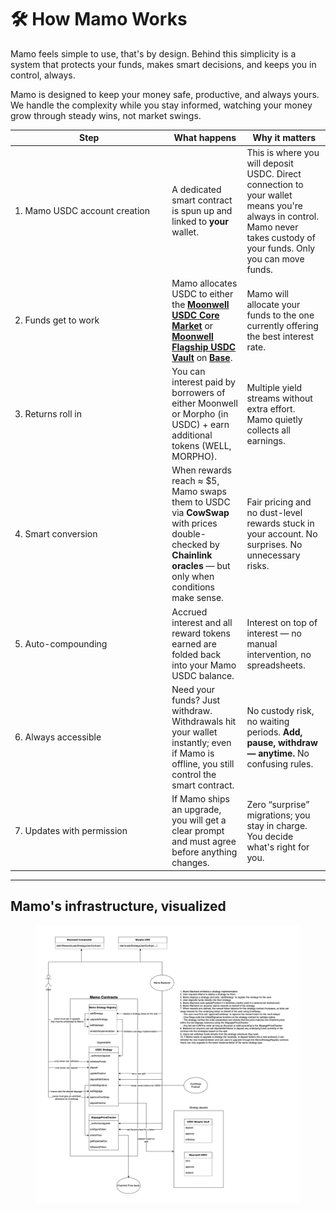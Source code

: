# 🛠️ How Mamo Works

Mamo feels simple to use, that's by design. Behind this simplicity is a system that protects your funds, makes smart decisions, and keeps you in control, always.

Mamo is designed to keep your money safe, productive, and always yours. We handle the complexity while you stay informed, watching your money grow through steady wins, not market swings.

<table><thead><tr><th width="237.32421875">Step</th><th>What happens</th><th>Why it matters</th></tr></thead><tbody><tr><td>1. Mamo USDC account creation</td><td>A dedicated smart contract is spun up and linked to <strong>your</strong> wallet. </td><td>This is where you will deposit USDC. Direct connection to your wallet means you're always in control. Mamo never takes custody of your funds. Only you can move funds.</td></tr><tr><td>2. Funds get to work</td><td>Mamo allocates USDC to either the <a href="https://moonwell.fi/markets/supply/base/usdc"><strong>Moonwell USDC Core Market</strong></a> or <a href="https://moonwell.fi/vaults/deposit/base/mwusdc"><strong>Moonwell Flagship USDC Vault</strong></a> on <a href="https://www.base.org/"><strong>Base</strong></a>.</td><td>Mamo will allocate your funds to the one currently offering the best interest rate.</td></tr><tr><td>3. Returns roll in</td><td>You can interest paid by borrowers of either Moonwell or Morpho (in USDC) + earn additional tokens (WELL, MORPHO).</td><td>Multiple yield streams without extra effort. Mamo quietly collects all earnings.</td></tr><tr><td>4. Smart conversion</td><td>When rewards reach ≈ $5, Mamo swaps them to USDC via <strong>CowSwap</strong> with prices double-checked by <strong>Chainlink oracles</strong> — but only when conditions make sense.</td><td>Fair pricing and no dust-level rewards stuck in your account. No surprises. No unnecessary risks.</td></tr><tr><td>5. Auto-compounding</td><td>Accrued interest and all reward tokens earned are folded back into your Mamo USDC balance.</td><td>Interest on top of interest — no manual intervention, no spreadsheets.</td></tr><tr><td>6. Always accessible</td><td>Need your funds? Just withdraw. Withdrawals hit your wallet instantly; even if Mamo is offline, you still control the smart contract.</td><td>No custody risk, no waiting periods. <strong>Add, pause, withdraw — anytime.</strong> No confusing rules.</td></tr><tr><td>7. Updates with permission</td><td>If Mamo ships an upgrade, you will get a clear prompt and must agree before anything changes.</td><td>Zero “surprise” migrations; you stay in charge. You decide what's right for you.</td></tr></tbody></table>

***

## Mamo's infrastructure, visualized

<figure><img src="../.gitbook/assets/mamo-contracts.drawio (1).png" alt=""><figcaption></figcaption></figure>
